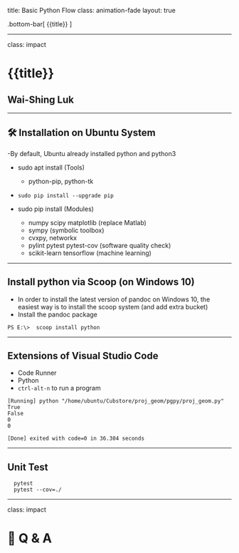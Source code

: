 title: Basic Python Flow
class: animation-fade
layout: true

<!-- This slide will serve as the base layout for all your slides -->

.bottom-bar[
{{title}}
]

---

class: impact

# {{title}}

## Wai-Shing Luk

---

## 🛠️ Installation on Ubuntu System

-By default, Ubuntu already installed python and python3

- sudo apt install (Tools)
  - python-pip, python-tk
- `sudo pip install --upgrade pip`

- sudo pip install (Modules)
  - numpy scipy matplotlib (replace Matlab)
  - sympy (symbolic toolbox)
  - cvxpy, networkx
  - pylint pytest pytest-cov (software quality check)
  - scikit-learn tensorflow (machine learning)

---

## Install python via Scoop (on Windows 10)

- In order to install the latest version of pandoc on Windows 10, the
  easiest way is to install the scoop system (and add extra bucket)
- Install the pandoc package

```{.powershell}
PS E:\>  scoop install python
```

---

## Extensions of Visual Studio Code

- Code Runner
- Python
- `ctrl-alt-n` to run a program

```{.terminal}
[Running] python "/home/ubuntu/Cubstore/proj_geom/pgpy/proj_geom.py"
True
False
0
0

[Done] exited with code=0 in 36.304 seconds
```

---

## Unit Test

```{.shell}
  pytest
  pytest --cov=./
```

---

class: impact

# 🙋 Q & A
